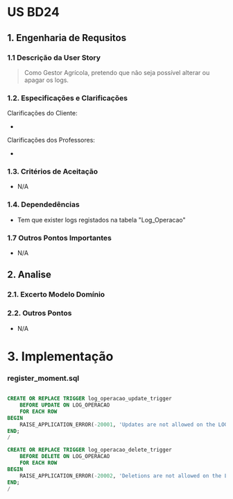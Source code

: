 # US BD24

## 1. Engenharia de Requsitos

### 1.1 Descrição da User Story

> Como Gestor Agrícola, pretendo que não seja possível alterar ou apagar os logs.

### 1.2. Especificações e Clarificações

Clarificações do Cliente:

*

Clarificações dos Professores:

*

### 1.3. Critérios de Aceitação

* N/A

### 1.4. Dependedências

* Tem que exister logs registados na tabela "Log_Operacao"


### 1.7 Outros Pontos Importantes

* N/A

## 2. Analise

### 2.1. Excerto Modelo Domínio



### 2.2. Outros Pontos

* N/A

# 3. Implementação

### register_moment.sql

```sql

CREATE OR REPLACE TRIGGER log_operacao_update_trigger
    BEFORE UPDATE ON LOG_OPERACAO
    FOR EACH ROW
BEGIN
    RAISE_APPLICATION_ERROR(-20001, 'Updates are not allowed on the LOG_OPERACAO table.');
END;
/

CREATE OR REPLACE TRIGGER log_operacao_delete_trigger
    BEFORE DELETE ON LOG_OPERACAO
    FOR EACH ROW
BEGIN
    RAISE_APPLICATION_ERROR(-20002, 'Deletions are not allowed on the LOG_OPERACAO table.');
END;
/
```
